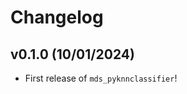 # Changelog

<!--next-version-placeholder-->

## v0.1.0 (10/01/2024)

- First release of `mds_pyknnclassifier`!